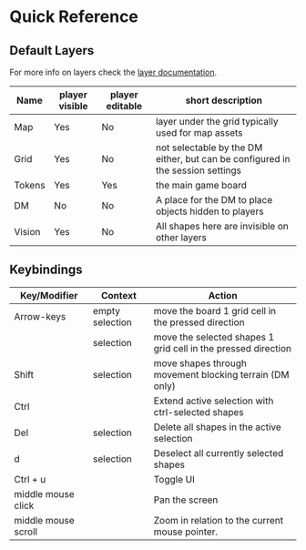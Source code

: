 # Quick Reference

## Default Layers

For more info on layers check the [layer documentation](/docs/dm/layers/).

Name | player visible | player editable | short description
--- | --- | --- | ---
Map | Yes | No | layer under the grid typically used for map assets
Grid | Yes | No | not selectable by the DM either, but can be configured in the session settings
Tokens | Yes | Yes | the main game board
DM | No | No | A place for the DM to place objects hidden to players
Vision | Yes | No | All shapes here are invisible on other layers

## Keybindings

| Key/Modifier | Context | Action
| --- | --- | ---
| Arrow-keys | empty selection | move the board 1 grid cell in the pressed direction
| | selection | move the selected shapes 1 grid cell in the pressed direction
| Shift | selection | move shapes through movement blocking terrain (DM only)
| Ctrl | | Extend active selection with ctrl-selected shapes
| Del | selection | Delete all shapes in the active selection
| d | selection | Deselect all currently selected shapes
| Ctrl + u | | Toggle UI
| middle mouse click | | Pan the screen
| middle mouse scroll | | Zoom in relation to the current mouse pointer.